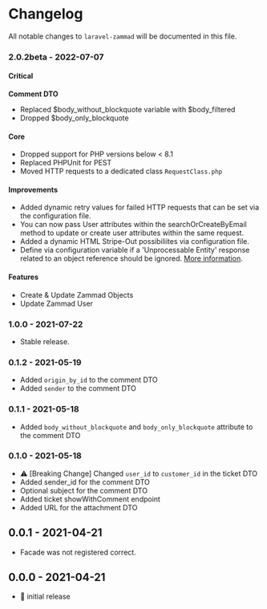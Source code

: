 # Changelog

All notable changes to `laravel-zammad` will be documented in this file.

### 2.0.2beta - 2022-07-07

#### Critical

**Comment DTO**

- Replaced $body_without_blockquote variable with $body_filtered
- Dropped $body_only_blockquote

#### Core

- Dropped support for PHP versions below < 8.1
- Replaced PHPUnit for PEST
- Moved HTTP requests to a dedicated class `RequestClass.php`

#### Improvements

- Added dynamic retry values for failed HTTP requests that can be set via the configuration file.
- You can now pass User attributes within the searchOrCreateByEmail method to update or create user
  attributes within the same request.
- Added a dynamic HTML Stripe-Out possibiliites via configuration file.
- Define via configuration variable if a 'Unprocessable Entity' response related to an object reference should be
  ignored. [More information](https://docs.zammad.org/en/latest/api/user.html#update).

#### Features

- Create & Update Zammad Objects
- Update Zammad User

### 1.0.0 - 2021-07-22

- Stable release.

### 0.1.2 - 2021-05-19

- Added `origin_by_id` to the comment DTO
- Added `sender` to the comment DTO

### 0.1.1 - 2021-05-18

- Added `body_without_blockquote` and `body_only_blockquote` attribute to the
  comment DTO

### 0.1.0 - 2021-05-18

- ⚠️ [Breaking Change] Changed `user_id` to `customer_id` in the ticket DTO
- Added sender_id for the comment DTO
- Optional subject for the comment DTO
- Added ticket showWithComment endpoint
- Added URL for the attachment DTO

## 0.0.1 - 2021-04-21

- Facade was not registered correct.

## 0.0.0 - 2021-04-21

- 🎉 initial release
